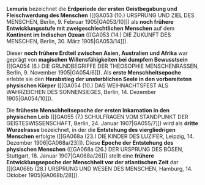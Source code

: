 
**Lemuris** bezeichnet die **Erdperiode der ersten Geistbegabung und Fleischwerdung des Menschen** ([[GA053 (10.) URSPRUNG UND ZIEL DES MENSCHEN, Berlin, 9. Februar 1905|GA053/10]]) als **noch frühere Entwicklungsstufe mit zweigeschlechtlichen Menschen** auf dem **Kontinent im Indischen Ozean** ([[GA053 (14.) DIE ZUKUNFT DES MENSCHEN, Berlin, 30. März 1905|GA053/14]]).

Dieser **noch frühere Erdteil zwischen Asien, Australien und Afrika** war geprägt von **magischen Willensfähigkeiten bei dumpfem Bewusstsein** ([[GA054 (6.) DIE GRUNDBEGRIFFE DER THEOSOPHIE MENSCHENRASSEN, Berlin, 9. November 1905|GA054/6]]). Als **erste Menschheitsepoche** erlebte sie den **Herabstieg der unsterblichen Seele in den vorbereiteten physischen Körper** ([[GA054 (10.) DAS WEIHNACHTSFEST ALS WAHRZEICHEN DES SONNENSIEGES, Berlin, 14. Dezember 1905|GA054/10]]).

Die **früheste Menschheitsepoche der ersten Inkarnation in den physischen Leib** ([[GA055 (7.) SCHULFRAGEN VOM STANDPUNKT DER GEISTESWISSENSCHAFT, Berlin, 24. Januar 1907|GA055/7]]) wird als **dritte Wurzelrasse** bezeichnet, in der die **Entstehung des viergliedrigen Menschen** erfolgte ([[GA068a (23.) DIE KINDER DES LUZIFER, Leipzig, 14. Dezember 1906|GA068a/23]]). Diese **Epoche der Entstehung des physischen Menschen** ([[GA068a (26.) DER URSPRUNG DES BÖSEN, Stuttgart, 18. Januar 1907|GA068a/26]]) stellt eine **frühere Entwicklungsepoche der Menschheit vor der atlantischen Zeit** dar ([[GA068b (28.) URSPRUNG UND WESEN DES MENSCHEN, Hamburg, 14. Oktober 1905|GA068b/28]]).
